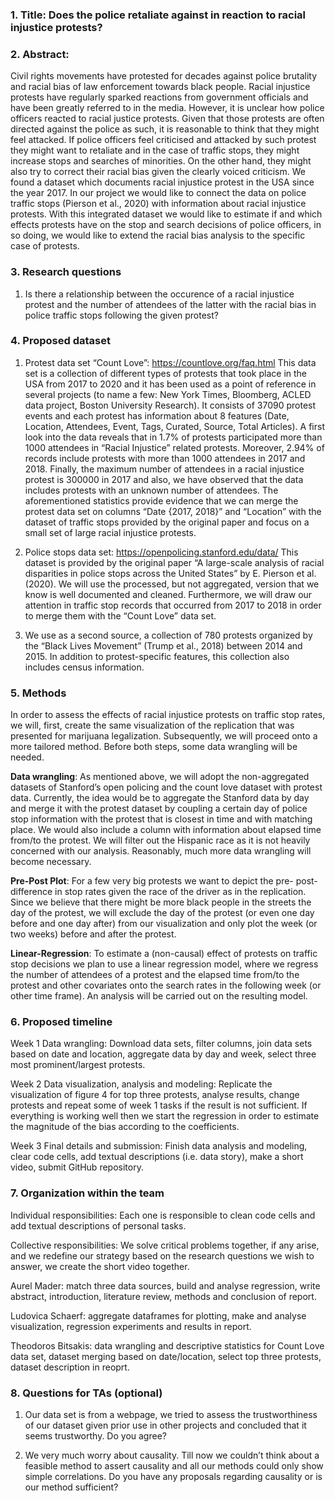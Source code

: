 ### 1. Title: Does the police retaliate against  in reaction to racial injustice protests?


### 2. Abstract:
Civil rights movements have protested for decades against police brutality and racial bias of law enforcement towards black people. 
Racial injustice protests have regularly sparked reactions from government officials and have been greatly referred to in the media. 
However, it is unclear how police officers reacted to racial justice protests. Given that those protests are often directed against 
the police as such, it is reasonable to think that they might feel attacked. If police officers feel criticised and attacked by such 
protest they might want to retaliate and in the case of traffic stops, they might increase stops and searches of minorities. On the 
other hand, they might also try to correct their racial bias given the clearly voiced criticism. We found a dataset which documents 
racial injustice protest in the USA since the year 2017. In our project we would like to connect the data on police traffic stops 
(Pierson et al., 2020) with information about racial injustice protests.  With this integrated dataset we would like to estimate if 
and which effects protests have on the stop and search decisions of police officers, in so doing, we would like to extend the 
racial bias analysis to the specific case of protests.


### 3. Research questions
 1) Is there a relationship between the occurence of a racial injustice protest and the number of attendees of the latter with the racial bias in police traffic stops following the given protest?




### 4. Proposed dataset
  1) Protest data set “Count Love”: https://countlove.org/faq.html
     This data set is a collection of different types of protests that took place in the USA from 2017 to 2020 and it has been used as
     a point of reference in several projects (to name a few: New York Times, Bloomberg, ACLED data project, Boston University Research).
     It consists of 37090 protest events and each protest has information about 8 features (Date, Location, Attendees, Event, Tags, Curated,
     Source, Total Articles). A first look into the data reveals that in 1.7% of protests participated more than 1000 attendees in “Racial 
     Injustice” related protests. Moreover, 2.94% of records include protests with more than 1000 attendees in 2017 and 2018. Finally, the 
     maximum number of attendees in a racial injustice protest is 300000 in 2017 and also, we have observed that the data includes protests
     with an unknown number of attendees. The aforementioned statistics provide evidence that we can merge the protest data set on columns 
     “Date {2017, 2018}” and “Location” with the dataset of traffic stops provided by the original paper and focus on a small set of large 
     racial injustice protests.
     
2) Police stops data set: https://openpolicing.stanford.edu/data/
   This dataset is provided by the original paper “A large-scale analysis of racial disparities in police stops across the United States”
   by E. Pierson et al. (2020). We will use the processed, but not aggregated, version that we know is well documented and cleaned. 
   Furthermore, we will draw our attention in traffic stop records that occurred from 2017 to 2018 in order to merge them with the “Count
   Love” data set.
   
3) We use as a second source, a collection of 780 protests organized by the “Black Lives Movement” (Trump et al., 2018) between 2014 and 2015.
   In addition to protest-specific features, this collection also includes census information. 

### 5. Methods

In order to assess the effects of racial injustice protests on traffic stop rates, we will, first, create the same visualization of the 
replication that was presented for marijuana legalization. Subsequently, we will proceed onto a more tailored method. Before both steps,
some data wrangling will be needed.

**Data wrangling**: As mentioned above, we will adopt the non-aggregated datasets of Stanford’s open policing and the count love dataset with
protest data. Currently, the idea would be to aggregate the Stanford data by day and merge it with the protest dataset by coupling a 
certain day of police stop information with the protest that is closest in time and with matching place. We would also include a column
with information about elapsed time from/to the protest. We will filter out the Hispanic race as it is not heavily concerned with our analysis.
Reasonably, much more data wrangling will become necessary.

**Pre-Post Plot**: For a few very big protests we want to depict the pre- post- difference in stop rates given the race of the driver as in 
the replication. Since we believe that there might be more black people in the streets the day of the protest, we will exclude the day 
of the protest (or even one day before and one day after) from our visualization and only plot the week (or two weeks) before and after
the protest. 

**Linear-Regression**: To estimate a (non-causal) effect of protests on traffic stop decisions we plan to use a linear regression model,
where we regress the number of attendees of a protest and the elapsed time from/to the protest and other covariates onto the search 
rates in the following week (or other time frame). An analysis will be carried out on the resulting model.

### 6. Proposed timeline

Week 1 Data wrangling: Download data sets, filter columns, join data sets based on date and location, aggregate data by day and week, select three most prominent/largest protests.  

Week 2 Data visualization, analysis and modeling: Replicate the visualization of figure 4 for top three protests, analyse results, change protests and repeat some of week 1 tasks if the result is not sufficient. If everything is working well then we start the regression in order to estimate the magnitude of the bias according to the coefficients.

Week 3 Final details and submission: Finish data analysis and modeling, clear code cells, add textual descriptions (i.e. data story), make a short video, submit GitHub repository.

### 7. Organization within the team

Individual responsibilities: Each one is responsible to clean code cells and add textual descriptions of personal tasks. 

Collective responsibilities: We solve critical problems together, if any arise, and we redefine our strategy based on the research questions we wish to answer, we create the short video together.

Aurel Mader: match three data sources, build and analyse regression, write abstract, introduction, literature review, methods and conclusion of report.

Ludovica Schaerf: aggregate dataframes for plotting, make and analyse visualization, regression experiments and results in report.

Theodoros Bitsakis: data wrangling and descriptive statistics for Count Love data set, dataset merging based on date/location, select top three protests, dataset description in reoprt.

### 8. Questions for TAs (optional)

1. Our data set is from a webpage, we tried to assess the trustworthiness of our dataset given prior use in other projects and concluded that it seems trustworthy. Do you agree?

2. We very much worry about causality. Till now we couldn’t think about a feasible method to assert causality and all our methods could only show simple correlations. Do you have any proposals regarding causality or is our method sufficient? 
